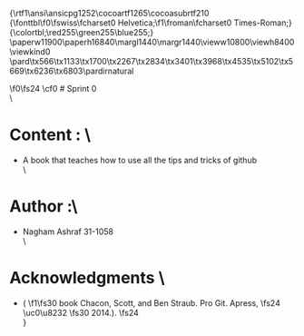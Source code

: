 {\rtf1\ansi\ansicpg1252\cocoartf1265\cocoasubrtf210
{\fonttbl\f0\fswiss\fcharset0 Helvetica;\f1\froman\fcharset0 Times-Roman;}
{\colortbl;\red255\green255\blue255;}
\paperw11900\paperh16840\margl1440\margr1440\vieww10800\viewh8400\viewkind0
\pard\tx566\tx1133\tx1700\tx2267\tx2834\tx3401\tx3968\tx4535\tx5102\tx5669\tx6236\tx6803\pardirnatural

\f0\fs24 \cf0 # Sprint 0\
\
# Content : \
- A book that teaches how to use all the tips and tricks of github\
\
# Author :\
- Nagham Ashraf 31-1058 \
\
# Acknowledgments \
- (
\f1\fs30 book Chacon, Scott, and Ben Straub. Pro Git. Apress, 
\fs24 \uc0\u8232 
\fs30 2014.). 
\fs24 \
}